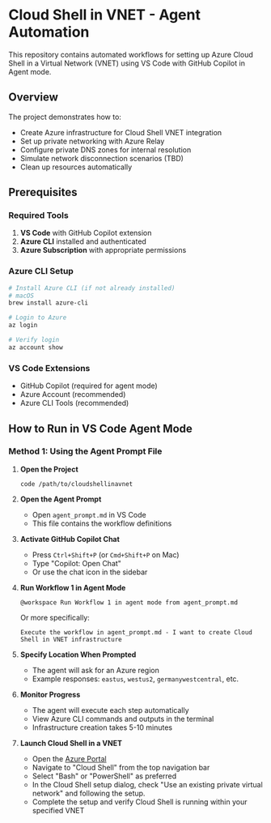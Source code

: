 # Cloud Shell in VNET - Agent Automation

This repository contains automated workflows for setting up Azure Cloud Shell in a Virtual Network (VNET) using VS Code with GitHub Copilot in Agent mode.

## Overview

The project demonstrates how to:
- Create Azure infrastructure for Cloud Shell VNET integration
- Set up private networking with Azure Relay
- Configure private DNS zones for internal resolution
- Simulate network disconnection scenarios (TBD)
- Clean up resources automatically 

## Prerequisites

### Required Tools
1. **VS Code** with GitHub Copilot extension
2. **Azure CLI** installed and authenticated
3. **Azure Subscription** with appropriate permissions

### Azure CLI Setup
```bash
# Install Azure CLI (if not already installed)
# macOS
brew install azure-cli

# Login to Azure
az login

# Verify login
az account show
```

### VS Code Extensions
- GitHub Copilot (required for agent mode)
- Azure Account (recommended)
- Azure CLI Tools (recommended)

## How to Run in VS Code Agent Mode

### Method 1: Using the Agent Prompt File

1. **Open the Project**
   ```
   code /path/to/cloudshellinavnet
   ```

2. **Open the Agent Prompt**
   - Open `agent_prompt.md` in VS Code
   - This file contains the workflow definitions

3. **Activate GitHub Copilot Chat**
   - Press `Ctrl+Shift+P` (or `Cmd+Shift+P` on Mac)
   - Type "Copilot: Open Chat"
   - Or use the chat icon in the sidebar

4. **Run Workflow 1 in Agent Mode**
   ```
   @workspace Run Workflow 1 in agent mode from agent_prompt.md
   ```
   
   Or more specifically:
   ```
   Execute the workflow in agent_prompt.md - I want to create Cloud Shell in VNET infrastructure
   ```

5. **Specify Location When Prompted**
   - The agent will ask for an Azure region
   - Example responses: `eastus`, `westus2`, `germanywestcentral`, etc.

6. **Monitor Progress**
   - The agent will execute each step automatically
   - View Azure CLI commands and outputs in the terminal
   - Infrastructure creation takes 5-10 minutes

7. **Launch Cloud Shell in a VNET**
    - Open the [Azure Portal](https://portal.azure.com/)
    - Navigate to "Cloud Shell" from the top navigation bar
    - Select "Bash" or "PowerShell" as preferred
    - In the Cloud Shell setup dialog, check "Use an existing private virtual network" and following the setup.
    - Complete the setup and verify Cloud Shell is running within your specified VNET